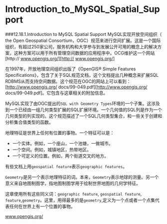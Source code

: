 # Introduction_to_MySQL_Spatial_Support

###12.18.1.Introduction to MySQL Spatial Support
MySQL实现开放空间组织（ the Open Geospatial Consortium，OGC）规范来进行空间扩展。这是一个国际组织，有超过250家公司，服务机构和大学参与到发展公开可用的概念上的解决方案，这种方案可以用于所有管理空间数据的应用程序中。OCG维护这一个网站[http://
www.opengis.org/][http://
www.opengis.org/]

在1997年，开放地理空间组织出版了《OpenGIS® Simple Features Specifications》，包含了关于SQL规范文档，这个文档提出几种概念来扩展SQL RDBMS从而支持空间数据。这个规范在OGC的网站上可以看到：[http://www.opengis.org/
docs/99-049.pdf][http://www.opengis.org/
docs/99-049.pdf]。它包含与这章相关的附加信息。

MySQL实现了由OGC提出的`SQL with Geometry Types`环境的一个子集。这涉及到一个已经由一组几何类型扩展的SQL扩展环境。一个几何值的SQL列是作为一个几何类型的列实现的。这个规范描述了一个SQL几何类型集合，和一些关于创建和分析集合值类型的函数。

地理特征是世界上任何有位置的事物。一个特征可以是：
* 一个实体。例如，一个座山，一个池塘，一做城市。
* 一个空间。例如，城镇地区，热带地区。
* 一个可定义的位置。例如，两个街道交叉的地方。

有些文档上用`geospatial feature`表示`geographic features`。

`Geometry`是另一个表示地理特征的词。本来，`Geometry`表示地球的测量。另一个意义来自地图制图学，指地图制图学用于绘制世界地图的几何学特征。

这章使用所有这些同义词：`geographic feature`, `geospatial feature`, `feature`,`geometry`。这里，用得最多的是`geometry`,定义为一个点或者一个点集代表任何在世界上有一个位置的事物。



[http://
www.opengis.org/]: http://
www.opengis.org/